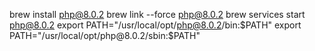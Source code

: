 brew install php@8.0.2
brew link --force php@8.0.2
brew services start php@8.0.2
export PATH="/usr/local/opt/php@8.0.2/bin:$PATH"
export PATH="/usr/local/opt/php@8.0.2/sbin:$PATH"
